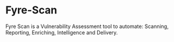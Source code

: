 # Fyre-Scan
Fyre Scan is a Vulnerability Assessment tool to automate: Scanning, Reporting, Enriching, Intelligence and Delivery. 

